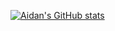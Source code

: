 [![Aidan's GitHub stats](https://github-readme-stats.vercel.app/api?username=anuraghazra)](https://github.com/anuraghazra/github-readme-stats)
